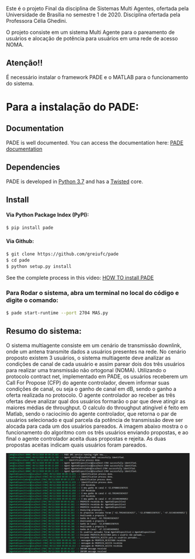 Este é o projeto Final da disciplina de Sistemas Multi Agentes, ofertada pela Universidade de Brasília no semestre 1 de 2020. Disciplina ofertada pela Professora Célia Ghedini.

O projeto consiste em um sistema Multi Agente para o pareamento de usuários e alocação de potência para usuários em uma rede de acesso NOMA.


## Atenção!!
É necessário instalar o framework PADE e o MATLAB para o funcionamento do sistema.


# Para a instalação do PADE:

## Documentation

PADE is well documented. You can access the documentation here: [PADE documentation](https://pade.readthedocs.io/en/latest/)

## Dependencies

PADE is developed in [Python 3.7](https://www.python.org/) and has a [Twisted](https://twistedmatrix.com/trac/) core.

## Install

#### Via Python Package Index (PyPI):
```bash
$ pip install pade
```

#### Via Github:
```bash
$ git clone https://github.com/greiufc/pade
$ cd pade
$ python setup.py install
```

See the complete process in this video: [HOW TO install PADE](https://asciinema.org/a/ELHfOxZnMUjZyLa8bITJ0AQnP)



### Para Rodar o sistema, abra um terminal no local do código e digite o comando:
```bash
$ pade start-runtime --port 2704 MAS.py
```
## Resumo do sistema:
O sistema multiagente consiste em um cenário de transmissão downlink, onde um antena transmite dados a usuários presentes na rede. No cenário proposto existem 3 usuários, o sistema multiagente deve analizar as condições de canal de cada usuário e assim parear dois dos três usuários para realizar uma transmissão não ortogonal (NOMA).
Utilizando o protocolo contract net, implementado em PADE, os usuários receberem um Call For Propose (CFP) do agente controlador, devem informar suas condições de canal, ou seja o ganho de canal em dB, sendo o ganho a oferta realizada no protocolo. O agente controlador ao receber as três ofertas deve analizar qual dos usuários formarão o par que deve atingir as maiores médias de throughput. O calculo do throughput atingível é feito em Matlab, sendo o raciocínio do agente controlador, que retorna o par de usuários selecionado e qual parcela da potência de transmissão deve ser alocada para cada um dos usuários pareados.
A imagem abaixo mostra o o funcionamento do algoritmo com os três usuários enviando propostas, e ao final o agente controlador aceita duas propostas e rejeita. As duas propostas aceitas indicam quais usuários foram pareados.

![alt tag](https://github.com/gustavoeichler/FrameworkNOMA/blob/master/MAS_Contract_Net.png)
